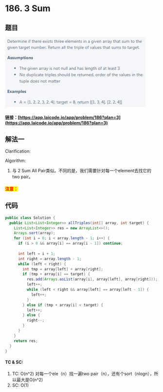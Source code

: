 # 186. 3 Sum

## 题目

![](<../../.gitbook/assets/image (56).png>)

#### 链接：[https://app.laicode.io/app/problem/186?plan=3](https://app.laicode.io/app/problem/186?plan=3)

## 解法一

Clarification:&#x20;

Algorithm:&#x20;

1. 与 2 Sum All Pair类似。不同的是，我们需要针对每一个element去找它的two pair。

#### <mark style="color:red;">注意：</mark>

## 代码

```java
public class Solution {
  public List<List<Integer>> allTriples(int[] array, int target) {
    List<List<Integer>> res = new ArrayList<>();
    Arrays.sort(array);
    for (int i = 0; i < array.length - 1; i++) {
      if (i > 0 && array[i] == array[i - 1]) continue;

      int left = i + 1;
      int right = array.length - 1;
      while (left < right) {
        int tmp = array[left] + array[right];
        if (tmp + array[i] == target) {
          res.add(Arrays.asList(array[i], array[left], array[right]));
          left++;
          while (left < right && array[left] == array[left - 1]) {
            left++;
          }
        } else if (tmp + array[i] < target) {
          left++;
        } else {
          right--;
        }
      }
    }
    return res;
  }
}
```

#### TC & SC:&#x20;

1. TC: O(n^2) 对每一个ele（n）找一遍two pair（n），还有个sort（nlogn），所以最大是O(n^2)
2. SC: O(1)
